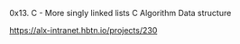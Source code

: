0x13. C - More singly linked lists
C
Algorithm
Data structure

https://alx-intranet.hbtn.io/projects/230
